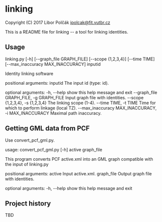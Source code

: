 # linking

Copyright (C) 2017 Libor Polčák <ipolcak@fit.vutbr.cz>

This is a README file for linking -- a tool for linking identities.

Usage
-----

linking.py [-h] [--graph_file GRAPH_FILE] [--scope {1,2,3,4}]
                  [--time TIME] [--max_inaccuracy MAX_INACCURACY]
                  inputid

Identity linking software

positional arguments:
  inputid               The input id (type: id).

optional arguments:
  -h, --help            show this help message and exit
  --graph_file GRAPH_FILE, -g GRAPH_FILE
                        Input graph file with identities.
  --scope {1,2,3,4}, -s {1,2,3,4}
                        The linking scope (1-4).
  --time TIME, -t TIME  Time for which to perform linkage (local TZ).
  --max_inaccuracy MAX_INACCURACY, -i MAX_INACCURACY
                        Maximal path inaccuracy.



Getting GML data from PCF
-------------------------

Use convert_pcf_gml.py.

usage: convert_pcf_gml.py [-h] active graph_file

This program converts PCF active.xml into an GML graph compatible with the
input of linking.py

positional arguments:
  active      Input active.xml.
  graph_file  Output graph file with identities.

optional arguments:
  -h, --help  show this help message and exit


Project history
---------------

TBD
